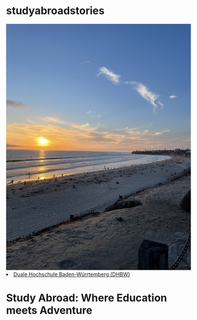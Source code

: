# studyabroadstories
<html>
    <img src="64348106-28A9-4A40-9440-A0C59E603399.jpeg" alt="Home.png"
    <ul>
        <li><a href="https://www.dhbw-stuttgart.de/">Duale Hochschule Baden-Würrtemberg (DHBW)</a></li>
<body>
    <h1>Study Abroad: Where Education meets Adventure</h1>
</body>

